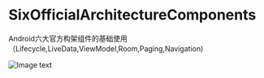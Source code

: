 # SixOfficialArchitectureComponents
Android六大官方构架组件的基础使用（Lifecycle,LiveData,ViewModel,Room,Paging,Navigation)

![Image text](https://img-blog.csdn.net/2018072415254936?watermark/2/text/aHR0cHM6Ly9ibG9nLmNzZG4ubmV0L3o5Nzk0NTEzNDE=/font/5a6L5L2T/fontsize/400/fill/I0JBQkFCMA==/dissolve/70)
